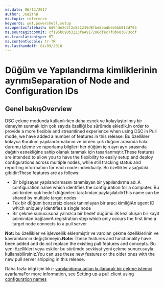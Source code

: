 ```yaml
---
ms.date: 06/12/2017
author: JKeithB
ms.topic: reference
keywords: wmf,powershell,setup
ms.openlocfilehash: 6d94de2d3f2c551219d8fbe5badb6e5bb913d796
ms.sourcegitcommit: cf195b090b3223fa4917206dfec7f0b603873cdf
ms.translationtype: MT
ms.contentlocale: tr-TR
ms.lasthandoff: 04/09/2018
---
```

# <a name="separation-of-node-and-configuration-ids"></a><span data-ttu-id="bbc0a-102">Düğüm ve Yapılandırma kimliklerinin ayrımı</span><span class="sxs-lookup"><span data-stu-id="bbc0a-102">Separation of Node and Configuration IDs</span></span>

## <a name="overview"></a><span data-ttu-id="bbc0a-103">Genel bakış</span><span class="sxs-lookup"><span data-stu-id="bbc0a-103">Overview</span></span>

<span data-ttu-id="bbc0a-104">DSC çekme modunda kullanılırken daha esnek ve kolaylaştırılmış bir deneyim sunmak için çok sayıda özelliği bu sürümde ekledik.</span><span class="sxs-lookup"><span data-stu-id="bbc0a-104">In order to provide a more flexible and streamlined experience when using DSC in Pull mode, we have added a number of features in this release.</span></span> <span data-ttu-id="bbc0a-105">Bu özellikler kolayca Kurulum yapılandırmalarını ve birden çok düğüm arasında hala durumu izleme ve raporlama bilgileri her düğüm için ayrı ayrı sırasında dağıtın esnekliğine sahip olanak tanımak için tasarlanmıştır.</span><span class="sxs-lookup"><span data-stu-id="bbc0a-105">These features are intended to allow you to have the flexibility to easily setup and deploy configurations across multiple nodes, while still tracking status and reporting information for each node individually.</span></span>
<span data-ttu-id="bbc0a-106">Bu özellikler aşağıdaki gibidir:</span><span class="sxs-lookup"><span data-stu-id="bbc0a-106">These features are as follows:</span></span>

* <span data-ttu-id="bbc0a-107">Bir bilgisayar yapılandırmasını tanımlayan bir yapılandırma adı.</span><span class="sxs-lookup"><span data-stu-id="bbc0a-107">A configuration name which identifies the configuration for a computer.</span></span> <span data-ttu-id="bbc0a-108">Bu adı birden çok hedef düğümleri tarafından paylaşılabilir</span><span class="sxs-lookup"><span data-stu-id="bbc0a-108">This name can be shared by multiple target nodes</span></span>
* <span data-ttu-id="bbc0a-109">Tek bir düğüm benzersiz olarak tanımlayan bir aracı kimliği</span><span class="sxs-lookup"><span data-stu-id="bbc0a-109">An agent ID which uniquely identifies a single node</span></span>
* <span data-ttu-id="bbc0a-110">Bir çekme sunucusuna yalnızca bir hedef düğümü ilk kez oluşan bir kayıt adımından bağlanır</span><span class="sxs-lookup"><span data-stu-id="bbc0a-110">A registration step which only occurs the first time a target node connects to a pull server</span></span>

<span data-ttu-id="bbc0a-111">**Not:** bu özellikler ve işlevsellik eklenmiştir ve varolan çekme özelliklerinin ve kavramlarının değiştirmeyin.</span><span class="sxs-lookup"><span data-stu-id="bbc0a-111">**Note:** These features and functionality have been added and do not replace the existing pull features and concepts.</span></span> <span data-ttu-id="bbc0a-112">Bu yeni özellikleri veya eskiler bu sürümde sevkiyat yeni çekme sunucusuyla kullanabilirsiniz.</span><span class="sxs-lookup"><span data-stu-id="bbc0a-112">You can use these new features or the older ones with the new pull server shipping in this release.</span></span>

<span data-ttu-id="bbc0a-113">Daha fazla bilgi için bkz: [yapılandırma adları kullanarak bir çekme istemci ayarlama](https://msdn.microsoft.com/powershell/dsc/pullclientconfignames)</span><span class="sxs-lookup"><span data-stu-id="bbc0a-113">For more information, see [Setting up a pull client using configuration names](https://msdn.microsoft.com/powershell/dsc/pullclientconfignames)</span></span>